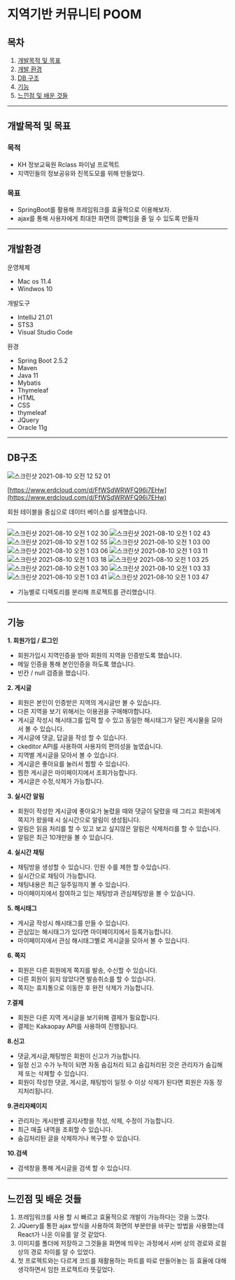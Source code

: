 # 지역기반 커뮤니티 POOM

## 목차
 1. [개발목적 및 목표](#목적)
 2. [개발 환경](#개발환경)
 3. [DB 구조](#DB구조)
 4. [기능](#기능)
 5. [느낀점 및 배운 것들](#느낀점)
----
## 개발목적 및 목표

### 목적
 - KH 정보교육원 Rclass 파이널 프로젝트
 - 지역민들의 정보공유와 친목도모를 위해 만들었다.

### 목표
 - SpringBoot를 활용해 프레임워크를 효율적으로 이용해보자.  
 - ajax를 통해 사용자에게 최대한 화면의 깜빡임을 줄 일 수 있도록 만들자
------

## 개발환경
운영체제
- Mac os 11.4
- Windwos 10

개발도구
- IntelliJ 21.01
- STS3
- Visual Studio Code

환경
- Spring Boot 2.5.2
- Maven
- Java 11
- Mybatis
- Thymeleaf
- HTML
- CSS
- thymeleaf
- JQuery
- Oracle 11g

---
## DB구조
![스크린샷 2021-08-10 오전 12 52 01](https://user-images.githubusercontent.com/44770275/128790985-f04d2135-3f2b-4f24-ab9b-61e08acd0d4b.png)


[https://www.erdcloud.com/d/FfWSdWRWFQ96i7EHw](https://www.erdcloud.com/d/FfWSdWRWFQ96i7EHw)

회원 테이블을 중심으로 데이터 베이스를 설계했습니다.

---

![스크린샷 2021-08-10 오전 1 02 30](https://user-images.githubusercontent.com/44770275/128790969-f884513e-35a2-4e60-b074-e0c4934ff510.png)
![스크린샷 2021-08-10 오전 1 02 43](https://user-images.githubusercontent.com/44770275/128790972-61814671-9445-4b9e-b0f2-dc955fda1e49.png)
![스크린샷 2021-08-10 오전 1 02 55](https://user-images.githubusercontent.com/44770275/128790974-f00406d6-8b01-4c7e-bd46-f8c61474b31e.png)
![스크린샷 2021-08-10 오전 1 03 00](https://user-images.githubusercontent.com/44770275/128790975-da5f4639-2e32-4d8e-9611-104a988a3039.png)
![스크린샷 2021-08-10 오전 1 03 06](https://user-images.githubusercontent.com/44770275/128790977-b3f30bc6-27d6-49f1-95e3-ae9cacf52c6a.png)
![스크린샷 2021-08-10 오전 1 03 11](https://user-images.githubusercontent.com/44770275/128790978-c96f6fc4-fce5-4d1f-add9-b719327271d9.png)
![스크린샷 2021-08-10 오전 1 03 18](https://user-images.githubusercontent.com/44770275/128790979-fc2e6d26-fe55-4bf2-a8cb-d3379f286511.png)
![스크린샷 2021-08-10 오전 1 03 25](https://user-images.githubusercontent.com/44770275/128790980-cec371e2-ce97-424d-a00f-fd5ced5a43ad.png)
![스크린샷 2021-08-10 오전 1 03 30](https://user-images.githubusercontent.com/44770275/128790981-b62d3a76-b797-4245-9955-e2b33ea91aa2.png)
![스크린샷 2021-08-10 오전 1 03 33](https://user-images.githubusercontent.com/44770275/128790982-9145d4b8-d522-4dc5-a59e-0ace75fb230f.png)
![스크린샷 2021-08-10 오전 1 03 41](https://user-images.githubusercontent.com/44770275/128790983-278de9a8-ca37-4de4-8dde-bca9497dbc57.png)
![스크린샷 2021-08-10 오전 1 03 47](https://user-images.githubusercontent.com/44770275/128790984-2ba0d84b-dd32-41f7-8a0c-ecd8195e69c2.png)

- 기능별로 디렉토리를 분리해 프로젝트를 관리했습니다.

---

## 기능
**1. 회원가입 / 로그인**
 - 회원가입시 지역인증을 받아 회원의 지역을 인증받도록 했습니다.
 - 메일 인증을 통해 본인인증을 하도록 했습니다.
 - 빈칸 / null 검증을 했습니다.

**2. 게시글**
 - 회원은 본인이 인증받은 지역의 게시글만 볼 수 있습니다.
 - 다른 지역을 보기 위해서는 이용권을 구매해야합니다.
 - 게시글 작성시 해시태그를 입력 할 수 있고 동일한 해시태그가 달린 게시물을 모아서 볼 수 있습니다.
 - 게시글에 댓글, 답글을 작성 할 수 있습니다.
 - ckeditor API를 사용하여 사용자의 편의성을 높였습니다.
 - 지역별 게시글을 모아서 볼 수 있습니다.
 - 게시글은 좋아요를 눌러서 찜할 수 있습니다.
 - 찜한 게시글은 마이페이지에서 조회가능합니다.
 - 게시글은 수정,삭제가 가능합니다.

 **3. 실시간 알림**
  - 회원이 작성한 게시글에 좋아요가 눌렸을 때와 댓글이 달렸을 때 그리고 회원에게 쪽지가 왔을때 시 실시간으로 알림이 생성됩니다.
  - 알림은 읽음 처리를 할 수 있고 보고 싶지않은 알림은 삭제처리를 할 수 있습니다.
  - 알림은 최근 10개만을 볼 수 있습니다. 

**4. 실시간 채팅**
 - 채팅방을 생성할 수 있습니다. 인원 수를 제한 할 수있습니다. 
- 실시간으로 채팅이 가능합니다.
- 채팅내용은 최근 일주일까지 볼 수 있습니다.
- 마이페이지에서 참여하고 있는 채팅방과 관심채팅방을 볼 수 있습니다.

**5. 해시태그**
 - 게시글 작성시 해시태그를 만들 수 있습니다.
 - 관심있는 해시태그가 있다면 마이페이지에서 등록가능합니다.
 - 마이페이지에서 관심 해시태그별로 게시글을 모아서 볼 수 있습니다.

**6. 쪽지**
 - 회원은 다른 회원에게 쪽지를 발송, 수신할 수 있습니다.
 - 다른 회원이 읽지 않았다면 발송취소를 할 수 있습니다.
 - 쪽지는 휴지통으로 이동한 후 완전 삭제가 가능합니다.

**7.결제**
- 회원은 다른 지역 게시글을 보기위해 결제가 필요합니다.
- 결제는 Kakaopay API를 사용하여 진행됩니다.

**8.신고**
- 댓글,게시글,채팅방은 회원이 신고가 가능합니다.
- 일정 신고 수가 누적이 되면 자동 숨김처리 되고 숨김처리된 것은 관리자가 숨김해제 또는 삭제할 수 있습니다.
- 회원이 작성한 댓글, 게시글, 채팅방이 일정 수 이상 삭제가 된다면 회원은 자동 정지처리됩니다.

**9.관리자페이지**
- 관리자는 게시판별 공지사항을 작성, 삭제, 수정이 가능합니다.
- 최근 매출 내역을 조회할 수 있습니다.
- 숨김처리된 글을 삭제하거나 복구할 수 있습니다.

**10.검색**
- 검색창을 통해 게시글을 검색 할 수 있습니다.
---
## 느낀점 및 배운 것들
1. 프레임워크를 사용 할 시 빠르고 효율적으로 개발이 가능하다는 것을 느꼈다.
2. JQuery를 통한 ajax 방식을 사용하여 화면의 부분만을 바꾸는 방법을 사용했는데 React가 나온 이유를 알 것 같았다.
3. 이미지를 폴더에 저장하고 그것들을 화면에 띄우는 과정에서 서버 상의 경로와 로컬 상의 경로 차이를 알 수 있었다.
4. 첫 프로젝트와는 다르게 코드를 재활용하는 파트를 따로 만들어놓는 등 효율에 대해 생각하면서 임한 프로젝트라 뜻깊었다. 

